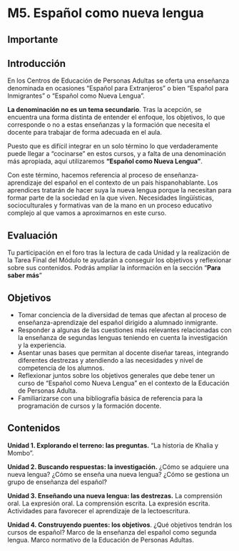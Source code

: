 # M5. Español como nueva lengua

## Importante

## **Introducción**

En los Centros de Educación de Personas Adultas se oferta una enseñanza denominada en ocasiones  “Español para Extranjeros” o bien “Español para Inmigrantes” o “Español como Nueva Lengua”.

**La denominación no es un tema secundario**. Tras la acepción, se encuentra una forma distinta de entender el enfoque, los objetivos, lo que corresponde o no a estas enseñanzas y la formación que necesita el docente para trabajar de forma adecuada en el aula.

Puesto que es difícil integrar en un solo término lo que verdaderamente puede llegar a “cocinarse” en estos cursos, y a falta de una denominación más apropiada, aquí utilizaremos **“Español como Nueva Lengua”**.

Con este término, hacemos referencia al proceso de enseñanza-aprendizaje del español en el contexto de un país hispanohablante. Los aprendices tratarán de hacer suya la nueva lengua porque la necesitan para formar parte de la sociedad en la que viven. Necesidades lingüísticas, socioculturales y formativas van de la mano en un proceso educativo complejo al que vamos a aproximarnos en este curso.

## **Evaluación**

Tu participación en el foro tras la lectura de cada Unidad y la realización de la Tarea Final del Módulo te ayudarán a conseguir los objetivos y reflexionar sobre sus contenidos. Podrás ampliar la información en la sección “**Para saber más**”

## Objetivos

* Tomar conciencia de la diversidad de temas que afectan al proceso de enseñanza-aprendizaje del español dirigido a alumnado inmigrante.
* Responder a algunas de las cuestiones más relevantes relacionadas con la enseñanza de segundas lenguas teniendo en cuenta la  investigación y la experiencia.
* Asentar unas bases que permitan al docente diseñar tareas, integrando diferentes destrezas y atendiendo a las necesidades y nivel de competencia de los alumnos.
* Reflexionar juntos sobre los objetivos generales que debe tener un curso de “Español como Nueva Lengua” en el contexto de la Educación de Personas Adulta.
* Familiarizarse con una bibliografía básica de referencia para la programación de cursos y la formación docente.

## Contenidos

**Unidad 1. Explorando el terreno: las preguntas.** “La historia de Khalia y Mombo”.

**Unidad 2. Buscando respuestas: la investigación.** ¿Cómo se adquiere una nueva lengua? ¿Cómo se enseña una nueva lengua? ¿Cómo se gestiona un grupo de enseñanza del español?

**Unidad 3. Enseñando una nueva lengua: las destrezas.** La comprensión oral. La expresión oral. La comprensión escrita. La expresión escrita. Actividades para favorecer el aprendizaje de la lectoescritura.

**Unidad 4. Construyendo puentes: los objetivos**. ¿Qué objetivos tendrán los cursos de español? Marco de la enseñanza del español como segunda lengua. Marco normativo de la Educación de Personas Adultas.

